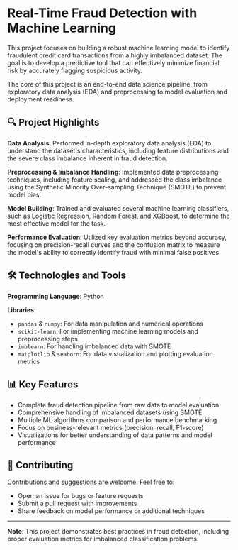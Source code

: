 # Real-Time Fraud Detection with Machine Learning

This project focuses on building a robust machine learning model to identify fraudulent credit card transactions from a highly imbalanced dataset. The goal is to develop a predictive tool that can effectively minimize financial risk by accurately flagging suspicious activity.

The core of this project is an end-to-end data science pipeline, from exploratory data analysis (EDA) and preprocessing to model evaluation and deployment readiness.

## 🔍 Project Highlights

**Data Analysis**: Performed in-depth exploratory data analysis (EDA) to understand the dataset's characteristics, including feature distributions and the severe class imbalance inherent in fraud detection.

**Preprocessing & Imbalance Handling**: Implemented data preprocessing techniques, including feature scaling, and addressed the class imbalance using the Synthetic Minority Over-sampling Technique (SMOTE) to prevent model bias.

**Model Building**: Trained and evaluated several machine learning classifiers, such as Logistic Regression, Random Forest, and XGBoost, to determine the most effective model for the task.

**Performance Evaluation**: Utilized key evaluation metrics beyond accuracy, focusing on precision-recall curves and the confusion matrix to measure the model's ability to correctly identify fraud with minimal false positives.

## 🛠️ Technologies and Tools

**Programming Language**: Python

**Libraries**:
- `pandas` & `numpy`: For data manipulation and numerical operations
- `scikit-learn`: For implementing machine learning models and preprocessing steps
- `imblearn`: For handling imbalanced data with SMOTE
- `matplotlib` & `seaborn`: For data visualization and plotting evaluation metrics

## 📊 Key Features

- Complete fraud detection pipeline from raw data to model evaluation
- Comprehensive handling of imbalanced datasets using SMOTE
- Multiple ML algorithms comparison and performance benchmarking
- Focus on business-relevant metrics (precision, recall, F1-score)
- Visualizations for better understanding of data patterns and model performance

## 🤝 Contributing

Contributions and suggestions are welcome! Feel free to:
- Open an issue for bugs or feature requests
- Submit a pull request with improvements
- Share feedback on model performance or additional techniques

---

**Note**: This project demonstrates best practices in fraud detection, including proper evaluation metrics for imbalanced classification problems.
